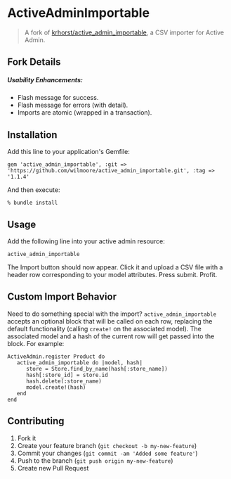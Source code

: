 # ActiveAdminImportable

> A fork of [krhorst/active_admin_importable](https://github.com/krhorst/active_admin_importable), a CSV importer for Active Admin.

## Fork Details

##### Usability Enhancements:

- Flash message for success.
- Flash message for errors (with detail).
- Imports are atomic (wrapped in a transaction).

## Installation

Add this line to your application's Gemfile:

    gem 'active_admin_importable', :git => 'https://github.com/wilmoore/active_admin_importable.git', :tag => '1.1.4'

And then execute:

    % bundle install

## Usage

Add the following line into your active admin resource:

    active_admin_importable

The Import button should now appear. Click it and upload a CSV file with a header row corresponding to your model attributes. Press submit. Profit.

## Custom Import Behavior

Need to do something special with the import? `active_admin_importable` accepts an optional block that will be called on each row, replacing the default functionality (calling `create!` on the associated model). The associated model and a hash of the current row will get passed into the block. For example:

```
ActiveAdmin.register Product do
   active_admin_importable do |model, hash|
      store = Store.find_by_name(hash[:store_name])
      hash[:store_id] = store.id
      hash.delete(:store_name)
      model.create!(hash)
   end
end
```

## Contributing

1. Fork it
2. Create your feature branch (`git checkout -b my-new-feature`)
3. Commit your changes (`git commit -am 'Added some feature'`)
4. Push to the branch (`git push origin my-new-feature`)
5. Create new Pull Request

